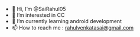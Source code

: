 - 👋 Hi, I’m @SaiRahul05
- 👀 I’m interested in CC
- 🌱 I’m currently learning android development
- 📫 How to reach me : rahulvenkatasai@gmail.com

<!---
SaiRahul05/SaiRahul05 is a ✨ special ✨ repository because its `README.md` (this file) appears on your GitHub profile.
You can click the Preview link to take a look at your changes.
--->
